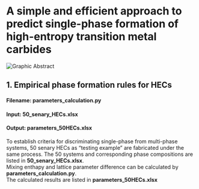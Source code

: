 # A simple and efficient approach to predict single-phase formation of high-entropy transition metal carbides
![Graphic Abstract](https://github.com/wylu-github/image/blob/main/Graphical%20abstract.jpg)
## 1. Empirical phase formation rules for HECs
#### Filename: parameters_calculation.py
#### Input: 50_senary_HECs.xlsx
#### Output: parameters_50HECs.xlsx
To establish criteria for discriminating single-phase from multi-phase systems, 50 senary HECs as “testing example” are fabricated under the same process. The 50 systems and corresponding phase compositions are listed in **50_senary_HECs.xlsx**. <br>
Mixing enthapy and lattice parameter difference can be calculated by **parameters_calculation.py**. <br>
The calculated results are listed in **parameters_50HECs.xlsx** <br>
